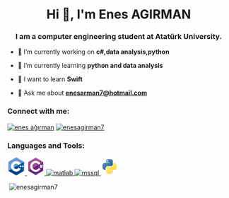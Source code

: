 <h1 align="center">Hi 👋, I'm Enes AGIRMAN</h1>
<h3 align="center">I am a computer engineering student at Atatürk University.</h3>

- 🔭 I’m currently working on **c#,data analysis,python**

- 🌱 I’m currently learning **python and data analysis**

- 🌱 I want to learn **Swift**

- 💬 Ask me about **enesarman7@hotmail.com**

<h3 align="left">Connect with me:</h3>
<p align="left">
<a href="[https://linkedin.com/in/enes ağırman](https://www.linkedin.com/in/enesagirman/)" target="blank"><img align="center" src="https://raw.githubusercontent.com/rahuldkjain/github-profile-readme-generator/master/src/images/icons/Social/linked-in-alt.svg" alt="enes ağırman" height="30" width="40" /></a>
<a href="https://instagram.com/enesagirman7" target="blank"><img align="center" src="https://raw.githubusercontent.com/rahuldkjain/github-profile-readme-generator/master/src/images/icons/Social/instagram.svg" alt="enesagirman7" height="30" width="40" /></a>
</p>

<h3 align="left">Languages and Tools:</h3>
<p align="left"> <a href="https://www.w3schools.com/cpp/" target="_blank" rel="noreferrer"> <img src="https://raw.githubusercontent.com/devicons/devicon/master/icons/cplusplus/cplusplus-original.svg" alt="cplusplus" width="40" height="40"/> </a> <a href="https://www.w3schools.com/cs/" target="_blank" rel="noreferrer"> <img src="https://raw.githubusercontent.com/devicons/devicon/master/icons/csharp/csharp-original.svg" alt="csharp" width="40" height="40"/> </a> <a href="https://www.mathworks.com/" target="_blank" rel="noreferrer"> <img src="https://upload.wikimedia.org/wikipedia/commons/2/21/Matlab_Logo.png" alt="matlab" width="40" height="40"/> </a> <a href="https://www.microsoft.com/en-us/sql-server" target="_blank" rel="noreferrer"> <img src="https://www.svgrepo.com/show/303229/microsoft-sql-server-logo.svg" alt="mssql" width="40" height="40"/> </a> <a href="https://www.python.org" target="_blank" rel="noreferrer"> <img src="https://raw.githubusercontent.com/devicons/devicon/master/icons/python/python-original.svg" alt="python" width="40" height="40"/> </a> </p>



<p>&nbsp;<img align="center" src="https://github-readme-stats.vercel.app/api?username=enesagirman7&show_icons=true&locale=en" alt="enesagirman7" /></p>

